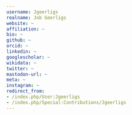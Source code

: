 ```yaml
---
username: Jgeerligs
realname: Job Geerligs
website: ~
affiliation: ~
bio: ~
github: ~
orcid: ~
linkedin: ~
googlescholar: ~
wikidata: ~
twitter: ~
mastodon-url: ~
meta: ~
instagram: ~
redirect_from:
- /index.php/User:Jgeerligs
- /index.php/Special:Contributions/Jgeerligs
---
```

